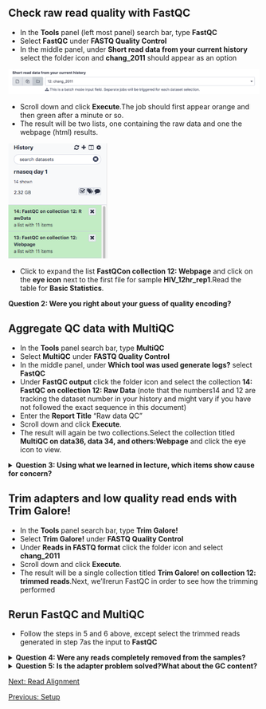 ## Check raw read quality with FastQC
- In the **Tools** panel (left most panel) search bar, type **FastQC**
- Select **FastQC** under **FASTQ Quality Control**
- In the middle panel, under **Short read data from your current history** select the folder icon and **chang_2011** should appear as an option

<img src="../img/fastqc1.png" width="600">

- Scroll down and click **Execute**.The job should first appear orange and then green after a minute or so.
- The result will be two lists, one containing the raw data and one the webpage (html) results.

<img src="../img/fastqc2.png" width="200">

- Click to expand the list **FastQCon collection 12: Webpage** and click on the **eye icon** next to the first file for sample **HIV_12hr_rep1**.Read the table for **Basic Statistics**.

<summary><b>Question 2: Were you right about your guess of quality encoding? </b></summary>


## Aggregate QC data with **MultiQC**
- In the **Tools** panel search bar, type **MultiQC**
- Select **MultiQC** under **FASTQ Quality Control**
- In the middle panel, under **Which tool was used generate logs?** select **FastQC**
- Under **FastQC output** click the folder icon and select the collection **14: FastQC on collection 12: Raw Data** (note that the numbers14 and 12 are tracking the dataset number in your history and might vary if you have not followed the exact sequence in this document)
- Enter the **Report Title** “Raw data QC”
- Scroll down and click **Execute**.
- The result will again be two collections.Select the collection titled **MultiQC on data36, data 34, and others:Webpage** and click the eye icon to view.

<details>
<summary><b>Question 3: Using what we learned in lecture, which items show cause for concern?</b></summary>
<br>
Answer: GC content and Adapters</details>

## Trim adapters and low quality read ends with Trim Galore!
- In the **Tools** panel search bar, type **Trim Galore!**
- Select **Trim Galore!** under **FASTQ Quality Control**
- Under **Reads in FASTQ format** click the folder icon and select **chang_2011**
- Scroll down and click **Execute**.
- The result will be a single collection titled **Trim Galore! on collection 12: trimmed reads**.Next, we’llrerun FastQC in order to see how the trimming performed

## Rerun FastQC and MultiQC
- Follow the steps in 5 and 6 above, except select the trimmed reads generated in step 7as the input to **FastQC**

<details>
<summary><b>Question 4: Were any reads completely removed from the samples?</b></summary>
<br>
Answer: no
</details>

<details>
<summary><b>Question 5: Is the adapter problem solved?What about the GC content?</b></summary>
<br>
Answer: The adapter problem is solved, but not the GC problem. The HIV 24 hour samples still failed the GC content check. Both Human and HIV are GC-poor genomes (Human reference genome is AT (60%) and GC(40%), much like HIV-1 genomes (strain HXB2: 57% AT, 43%GC)).These could be low quality samples.
</details>


[Next: Read Alignment](04_Read_alignment.md)

[Previous: Setup](02_Setup.md)
